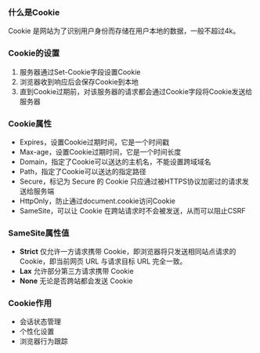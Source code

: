 ### 什么是Cookie

Cookie 是网站为了识别用户身份而存储在用户本地的数据，一般不超过4k。

### Cookie的设置

1. 服务器通过Set-Cookie字段设置Cookie
2. 浏览器收到响应后会保存Cookie到本地
3. 直到Cookie过期前，对该服务器的请求都会通过Cookie字段将Cookie发送给服务器

### Cookie属性

* Expires，设置Cookie过期时间，它是一个时间戳
* Max-age，设置Cookie过期时间，它是一个时间长度
* Domain，指定了Cookie可以送达的主机名，不能设置跨域域名
* Path，指定了Cookie可以送达的指定路径
* Secure，标记为 Secure 的 Cookie 只应通过被HTTPS协议加密过的请求发送给服务端
* HttpOnly，防止通过document.cookie访问Cookie
* SameSite，可以让 Cookie 在跨站请求时不会被发送，从而可以阻止CSRF

### SameSite属性值

* **Strict** 仅允许一方请求携带 Cookie，即浏览器将只发送相同站点请求的 Cookie，即当前网页 URL 与请求目标 URL 完全一致。
* **Lax** 允许部分第三方请求携带 Cookie
* **None** 无论是否跨站都会发送 Cookie

### Cookie作用

* 会话状态管理
* 个性化设置
* 浏览器行为跟踪